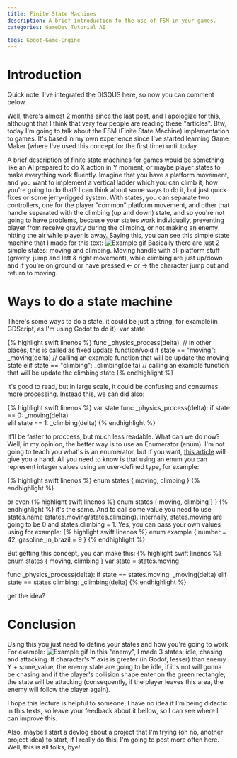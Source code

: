 ```yaml
---
title: Finite State Machines
description: A brief introduction to the use of FSM in your games.
categories: GameDev Tutorial AI

tags: Godot-Game-Engine
---
```


# Introduction
Quick note: I've integrated the DISQUS here, so now you can comment below. 

Well, there's almost 2 months since the last post, and I apologize for this, althought that I think that very few people are reading these "articles". Btw, today I'm going to talk about the FSM (Finite State Machine) implementation to games. It's based in my own experience since I've started learning Game Maker (where I've used this concept for the first time) until today.

A brief description of finite state machines for games would be something like an AI prepared to do X action in Y moment, or maybe player states to make everything work fluently.
Imagine that you have a platform movement, and you want to implement a vertical ladder which you can climb it, how you're going to do that? I can think about some ways to do it, but just quick fixes or some jerry-rigged system. With states, you can separate two controllers, one for the player "common" platform movement, and other that handle separated with the climbing (up and down) state, and so you're not going to have problems, because your states work individually, preventing player from receive gravity during the climbing, or not making an enemy hitting the air while player is away.
Saying this, you can see this simple state machine that I made for this text:
![Example gif](http://www.lcrabbit.com/img/fsm/gif1.gif)
Basically there are just 2 simple states: moving and climbing. Moving handle with all platform stuff (gravity, jump and left & right movement), while climbing are just up/down and if you're on ground or have pressed <- or -> the character jump out and return to moving.

# Ways to do a state machine

There's some ways to do a state, it could be just a string, for example(in GDScript, as I'm using Godot to do it):
var state

{% highlight swift linenos %}
func _physics_process(delta): // in other places, this is called as fixed update function/void
	if state == "moving":
		_moving(delta) // calling an example function that will be update the moving state 
	elif state == "climbing":
		_climbing(delta) // calling an example function that will be update the climbing state
{% endhighlight %}

it's good to read, but in large scale, it could be confusing and consumes more processing. Instead this, we can did also:

{% highlight swift linenos %}
var state
func _physics_process(delta): 
	if state == 0:
		_moving(delta)  
	elif state == 1:
		_climbing(delta) 
{% endhighlight %}


It'll be faster to proccess, but much less readable. What can we do now?
Well, in my opinion, the better way is to use an Enumerator (enum). I'm not going to teach you what's is an enumerator, but if you want, [this article](https://www.thoughtco.com/what-is-an-enum-958326) will give you a hand. All you need to know is that using an enum you can represent integer values using an user-defined type, for example:

{% highlight swift linenos %}
enum states {
	moving,
	climbing
}
{% endhighlight %}

or even
{% highlight swift linenos %}
enum states { moving, climbing }
}
{% endhighlight %}
it's the same. And to call some value you need to use states.name (states.moving/states.climbing). Internally, states.moving are going to be 0 and states.climbing = 1.
Yes, you can pass your own values using for example:
{% highlight swift linenos %}
enum example { number = 42, gasoline_in_brazil = 9 }
{% endhighlight %}

But getting this concept, you can make this:
{% highlight swift linenos %}
enum states { moving, climbing }
var state = states.moving

func _physics_process(delta):
	if state == states.moving:
		_moving(delta)
	elif state == states.climbing:
		_climbing(delta)
{% endhighlight %}

get the idea?

# Conclusion

Using this you just need to define your states and how you're going to work. For example:
![Example gif](http://www.lcrabbit.com/img/fsm/gif2.gif)
In this "enemy", I made 3 states: idle, chasing and attacking. If character's Y axis is greater (in Godot, lesser) than enemy Y + some_value, the enemy state are going to be idle, if it's not will gonna be chasing and if the player's collision shape enter on the green rectangle, the state will be attacking (consequently, if the player leaves this area, the enemy will follow the player again).

I hope this lecture is helpful to someone, I have no idea if I'm being didactic in this texts, so leave your feedback about it bellow, so I can see where I can improve this.

Also, maybe I start a devlog about a project that I'm trying (oh no, another project idea) to start, if I really do this, I'm going to post more often here. Well, this is all folks, bye!
